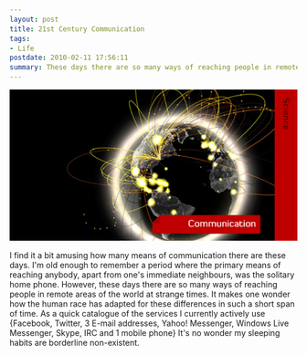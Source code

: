 ```yaml
--- 
layout: post
title: 21st Century Communication
tags: 
- Life
postdate: 2010-02-11 17:56:11
summary: These days there are so many ways of reaching people in remote areas of the world at strange times. It makes one wonder how the human race has adapted for these differences in such a short span of time.
---
```


![](/images/communication.png)

I find it a bit amusing how many means of communication there are these days. I'm old enough to remember a period where the primary means of reaching anybody, apart from one's immediate neighbours, was the solitary home phone. However, these days there are so many ways of reaching people in remote areas of the world at strange times. It makes one wonder how the human race has adapted for these differences in such a short span of time. As a quick catalogue of the services I currently actively use {Facebook, Twitter, 3 E-mail addresses, Yahoo! Messenger, Windows Live Messenger, Skype, IRC and 1 mobile phone} It's no wonder my sleeping habits are borderline non-existent.
